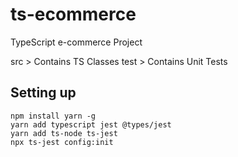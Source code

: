 # ts-ecommerce

TypeScript e-commerce Project

src > Contains TS Classes
test > Contains Unit Tests


## Setting up

```
npm install yarn -g
yarn add typescript jest @types/jest
yarn add ts-node ts-jest
npx ts-jest config:init
```